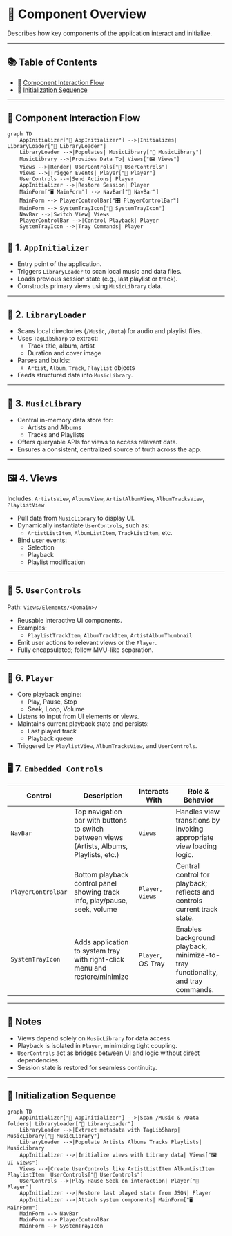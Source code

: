 # 🔄 Component Overview

Describes how key components of the application interact and initialize.

---

## 📚 Table of Contents

- 🔄 [Component Interaction Flow](#-component-interaction-flow)
- 🧬 [Initialization Sequence](#-initialization-sequence)

---

## 🔄 Component Interaction Flow
```mermaid
graph TD
    AppInitializer["🧭 AppInitializer"] -->|Initializes| LibraryLoader["📂 LibraryLoader"]
    LibraryLoader -->|Populates| MusicLibrary["🧠 MusicLibrary"]
    MusicLibrary -->|Provides Data To| Views["🖼️ Views"]
    Views -->|Render| UserControls["🧩 UserControls"]
    Views -->|Trigger Events| Player["🎵 Player"]
    UserControls -->|Send Actions| Player
    AppInitializer -->|Restore Session| Player
    MainForm["🖥️ MainForm"] --> NavBar["🧭 NavBar"]
    MainForm --> PlayerControlBar["🎛️ PlayerControlBar"]
    MainForm --> SystemTrayIcon["📌 SystemTrayIcon"]
    NavBar -->|Switch View| Views
    PlayerControlBar -->|Control Playback| Player
    SystemTrayIcon -->|Tray Commands| Player
```

## 🔁 1. `AppInitializer`

- Entry point of the application.
- Triggers `LibraryLoader` to scan local music and data files.
- Loads previous session state (e.g., last playlist or track).
- Constructs primary views using `MusicLibrary` data.

---

## 📂 2. `LibraryLoader`

- Scans local directories (`/Music`, `/Data`) for audio and playlist files.
- Uses `TagLibSharp` to extract:
  - Track title, album, artist
  - Duration and cover image
- Parses and builds:
  - `Artist`, `Album`, `Track`, `Playlist` objects
- Feeds structured data into `MusicLibrary`.

---

## 🧠 3. `MusicLibrary`

- Central in-memory data store for:
  - Artists and Albums
  - Tracks and Playlists
- Offers queryable APIs for views to access relevant data.
- Ensures a consistent, centralized source of truth across the app.

---

## 🖼️ 4. Views

Includes: `ArtistsView`, `AlbumsView`, `ArtistAlbumView`, `AlbumTracksView`, `PlaylistView`

- Pull data from `MusicLibrary` to display UI.
- Dynamically instantiate `UserControls`, such as:
  - `ArtistListItem`, `AlbumListItem`, `TrackListItem`, etc.
- Bind user events:
  - Selection
  - Playback
  - Playlist modification

---

## 🧩 5. `UserControls`

Path: `Views/Elements/<Domain>/`

- Reusable interactive UI components.
- Examples:
  - `PlaylistTrackItem`, `AlbumTrackItem`, `ArtistAlbumThumbnail`
- Emit user actions to relevant views or the `Player`.
- Fully encapsulated; follow MVU-like separation.

---

## 🎵 6. `Player`

- Core playback engine:
  - Play, Pause, Stop
  - Seek, Loop, Volume
- Listens to input from UI elements or views.
- Maintains current playback state and persists:
  - Last played track
  - Playback queue
- Triggered by `PlaylistView`, `AlbumTracksView`, and `UserControls`.

## 🖥️ 7. `Embedded Controls`


| **Control**        | **Description**                                                                            | **Interacts With** | **Role & Behavior**                                                             |
| ------------------ | ------------------------------------------------------------------------------------------ | ------------------ | ------------------------------------------------------------------------------- |
| `NavBar`           | Top navigation bar with buttons to switch between views (Artists, Albums, Playlists, etc.) | `Views`            | Handles view transitions by invoking appropriate view loading logic.            |
| `PlayerControlBar` | Bottom playback control panel showing track info, play/pause, seek, volume                 | `Player`, `Views`  | Central control for playback; reflects and controls current track state.        |
| `SystemTrayIcon`   | Adds application to system tray with right-click menu and restore/minimize                 | `Player`, OS Tray  | Enables background playback, minimize-to-tray functionality, and tray commands. |

---

## 📌 Notes

- Views depend solely on `MusicLibrary` for data access.
- Playback is isolated in `Player`, minimizing tight coupling.
- `UserControls` act as bridges between UI and logic without direct dependencies.
- Session state is restored for seamless continuity.

---

## 🧬 Initialization Sequence

```mermaid
graph TD
    AppInitializer["🧭 AppInitializer"] -->|Scan /Music & /Data folders| LibraryLoader["📂 LibraryLoader"]
    LibraryLoader -->|Extract metadata with TagLibSharp| MusicLibrary["🧠 MusicLibrary"]
    LibraryLoader -->|Populate Artists Albums Tracks Playlists| MusicLibrary
    AppInitializer -->|Initialize views with Library data| Views["🖼️ UI Views"]
    Views -->|Create UserControls like ArtistListItem AlbumListItem PlaylistItem| UserControls["🧩 UserControls"]
    UserControls -->|Play Pause Seek on interaction| Player["🎵 Player"]
    AppInitializer -->|Restore last played state from JSON| Player
    AppInitializer -->|Attach system components| MainForm["🖥️ MainForm"]
    MainForm --> NavBar
    MainForm --> PlayerControlBar
    MainForm --> SystemTrayIcon
```